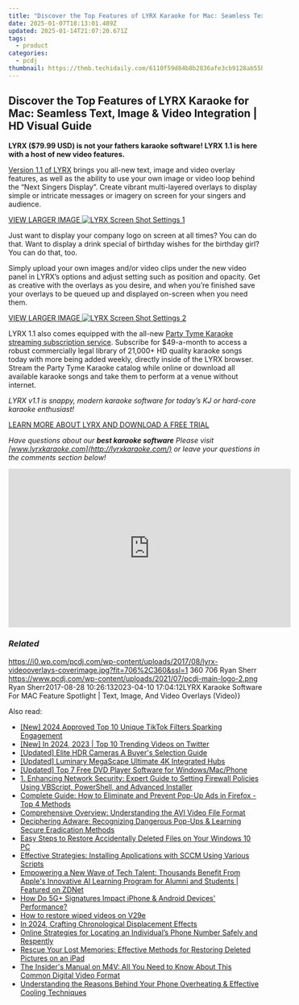 ```yaml
---
title: "Discover the Top Features of LYRX Karaoke for Mac: Seamless Text, Image & Video Integration | HD Visual Guide"
date: 2025-01-07T18:13:01.489Z
updated: 2025-01-14T21:07:20.671Z
tags:
  - product
categories:
  - pcdj
thumbnail: https://thmb.techidaily.com/6110f59d84b8b2836afe3cb9128ab55b4983bac7c041837cad5f3c0f9163df97.jpg
---
```


## Discover the Top Features of LYRX Karaoke for Mac: Seamless Text, Image & Video Integration | HD Visual Guide

**LYRX ($79.99 USD) is not your fathers karaoke software! LYRX 1.1 is here with a host of new video features.**

[Version 1.1 of LYRX](https://tools.techidaily.com/pcdj/products/) brings you all-new text, image and video overlay features, as well as the ability to use your own image or video loop behind the “Next Singers Display”. Create vibrant multi-layered overlays to display simple or intricate messages or imagery on screen for your singers and audience.

[VIEW LARGER IMAGE ![LYRX Screen Shot Settings 1](https://i1.wp.com/pcdj.com/wp-content/uploads/2017/08/LYRX11_screenshot3.png?fit=300%2C188&ssl=1 "LYRX Screen Shot Settings 1")](https://i1.wp.com/pcdj.com/wp-content/uploads/2017/08/LYRX11%5Fscreenshot3.png?fit=1030%2C644&ssl=1)

Just want to display your company logo on screen at all times? You can do that. Want to display a drink special of birthday wishes for the birthday girl? You can do that, too.

Simply upload your own images and/or video clips under the new video panel in LYRX’s options and adjust setting such as position and opacity. Get as creative with the overlays as you desire, and when you’re finished save your overlays to be queued up and displayed on-screen when you need them.

[VIEW LARGER IMAGE ![LYRX Screen Shot Settings 2](https://i2.wp.com/pcdj.com/wp-content/uploads/2017/08/LYRX11_screenshot4.png?fit=300%2C188&ssl=1 "LYRX Screen Shot Settings 2")](https://i2.wp.com/pcdj.com/wp-content/uploads/2017/08/LYRX11%5Fscreenshot4.png?fit=1030%2C644&ssl=1)

LYRX 1.1 also comes equipped with the all-new [Party Tyme Karaoke streaming subscription service](https://tools.techidaily.com/pcdj/products/). Subscribe for $49-a-month to access a robust commercially legal library of 21,000+ HD quality karaoke songs today with more being added weekly, directly inside of the LYRX browser. Stream the Party Tyme Karaoke catalog while online or download all available karaoke songs and take them to perform at a venue without internet.

_LYRX v1.1 is snappy, modern karaoke software for today’s KJ or hard-core karaoke enthusiast!_ 

[LEARN MORE ABOUT LYRX AND DOWNLOAD A FREE TRIAL](http://lyrxkaraoke.com/)

_Have questions about our **best karaoke software** Please visit [www.lyrxkaraoke.com](http://lyrxkaraoke.com/) or leave your questions in the comments section below!_

<!-- affiliate ads begin -->
<iframe width="560" height="315" src="https://www.youtube.com/embed/tkpBmccvJ_Q?si=J7ellPL1G1l8Axi_" title="YouTube video player" frameborder="0" allow="accelerometer; autoplay; clipboard-write; encrypted-media; gyroscope; picture-in-picture; web-share" referrerpolicy="strict-origin-when-cross-origin" allowfullscreen></iframe>
<!-- affiliate ads end -->

### _Related_

https://i0.wp.com/pcdj.com/wp-content/uploads/2017/08/lyrx-videooverlays-coverimage.jpg?fit=706%2C360&ssl=1 360 706 Ryan Sherr https://www.pcdj.com/wp-content/uploads/2021/07/pcdj-main-logo-2.png Ryan Sherr2017-08-28 10:26:132023-04-10 17:04:12LYRX Karaoke Software For MAC Feature Spotlight | Text, Image, And Video Overlays (Video)}

<ins class="adsbygoogle"
     style="display:block"
     data-ad-format="autorelaxed"
     data-ad-client="ca-pub-7571918770474297"
     data-ad-slot="1223367746"></ins>

<ins class="adsbygoogle"
     style="display:block"
     data-ad-client="ca-pub-7571918770474297"
     data-ad-slot="8358498916"
     data-ad-format="auto"
     data-full-width-responsive="true"></ins>

<span class="atpl-alsoreadstyle">Also read:</span>
<div><ul>
<li><a href="https://tiktok-video-files.techidaily.com/new-2024-approved-top-10-unique-tiktok-filters-sparking-engagement/"><u>[New] 2024 Approved Top 10 Unique TikTok Filters Sparking Engagement</u></a></li>
<li><a href="https://twitter-videos.techidaily.com/new-in-2024-2023-top-10-trending-videos-on-twitter/"><u>[New] In 2024, 2023 | Top 10 Trending Videos on Twitter</u></a></li>
<li><a href="https://fox-direct.techidaily.com/updated-elite-hdr-cameras-a-buyers-selection-guide/"><u>[Updated] Elite HDR Cameras A Buyer's Selection Guide</u></a></li>
<li><a href="https://extra-support.techidaily.com/updated-luminary-megascape-ultimate-4k-integrated-hubs/"><u>[Updated] Luminary MegaScape Ultimate 4K Integrated Hubs</u></a></li>
<li><a href="https://some-tips.techidaily.com/updated-top-7-free-dvd-player-software-for-windowsmacphone/"><u>[Updated] Top 7 Free DVD Player Software for Windows/Mac/Phone</u></a></li>
<li><a href="https://win-updates.techidaily.com/1-enhancing-network-security-expert-guide-to-setting-firewall-policies-using-vbscript-powershell-and-advanced-installer/"><u>1. Enhancing Network Security: Expert Guide to Setting Firewall Policies Using VBScript, PowerShell, and Advanced Installer</u></a></li>
<li><a href="https://win-updates.techidaily.com/complete-guide-how-to-eliminate-and-prevent-pop-up-ads-in-firefox-top-4-methods/"><u>Complete Guide: How to Eliminate and Prevent Pop-Up Ads in Firefox - Top 4 Methods</u></a></li>
<li><a href="https://win-updates.techidaily.com/comprehensive-overview-understanding-the-avi-video-file-format/"><u>Comprehensive Overview: Understanding the AVI Video File Format</u></a></li>
<li><a href="https://win-updates.techidaily.com/deciphering-adware-recognizing-dangerous-pop-ups-and-learning-secure-eradication-methods/"><u>Deciphering Adware: Recognizing Dangerous Pop-Ups & Learning Secure Eradication Methods</u></a></li>
<li><a href="https://win-updates.techidaily.com/easy-steps-to-restore-accidentally-deleted-files-on-your-windows-10-pc/"><u>Easy Steps to Restore Accidentally Deleted Files on Your Windows 10 PC</u></a></li>
<li><a href="https://win-updates.techidaily.com/effective-strategies-installing-applications-with-sccm-using-various-scripts/"><u>Effective Strategies: Installing Applications with SCCM Using Various Scripts</u></a></li>
<li><a href="https://techno-recovery.techidaily.com/empowering-a-new-wave-of-tech-talent-thousands-benefit-from-apples-innovative-ai-learning-program-for-alumni-and-students-featured-on-zdnet/"><u>Empowering a New Wave of Tech Talent: Thousands Benefit From Apple's Innovative AI Learning Program for Alumni and Students | Featured on ZDNet</u></a></li>
<li><a href="https://techidaily.com/how-do-5gplus-signatures-impact-iphone-and-android-devices-performance/"><u>How Do 5G+ Signatures Impact iPhone & Android Devices' Performance?</u></a></li>
<li><a href="https://blog-min.techidaily.com/how-to-restore-wiped-videos-on-v29e-by-fonelab-android-recover-video/"><u>How to restore wiped videos on V29e</u></a></li>
<li><a href="https://extra-tips.techidaily.com/in-2024-crafting-chronological-displacement-effects/"><u>In 2024, Crafting Chronological Displacement Effects</u></a></li>
<li><a href="https://tech-renaissance.techidaily.com/online-strategies-for-locating-an-individuals-phone-number-safely-and-respently/"><u>Online Strategies for Locating an Individual’s Phone Number Safely and Respently</u></a></li>
<li><a href="https://win-updates.techidaily.com/rescue-your-lost-memories-effective-methods-for-restoring-deleted-pictures-on-an-ipad/"><u>Rescue Your Lost Memories: Effective Methods for Restoring Deleted Pictures on an iPad</u></a></li>
<li><a href="https://win-updates.techidaily.com/the-insiders-manual-on-m4v-all-you-need-to-know-about-this-common-digital-video-format/"><u>The Insider's Manual on M4V: All You Need to Know About This Common Digital Video Format</u></a></li>
<li><a href="https://win-updates.techidaily.com/understanding-the-reasons-behind-your-phone-overheating-and-effective-cooling-techniques/"><u>Understanding the Reasons Behind Your Phone Overheating & Effective Cooling Techniques</u></a></li>
</ul></div>

